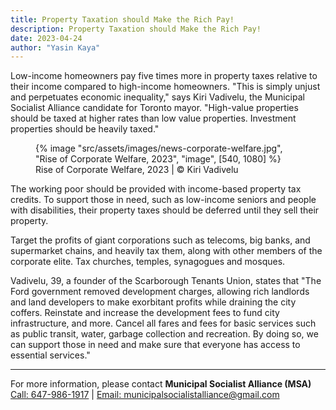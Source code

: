 ```yaml
---
title: Property Taxation should Make the Rich Pay!
description: Property Taxation should Make the Rich Pay!
date: 2023-04-24
author: "Yasin Kaya"
---
```


Low-income homeowners pay five times more in property taxes relative to their income compared to high-income homeowners. "This is simply unjust and perpetuates economic inequality," says Kiri Vadivelu, the Municipal Socialist Alliance candidate for Toronto mayor. "High-value properties should be taxed at higher rates than low value properties. Investment properties should be heavily taxed."

<!-- excerpt -->

<figure>
{% image "src/assets/images/news-corporate-welfare.jpg", "Rise of Corporate Welfare, 2023", "image", [540, 1080] %}
<figcaption>Rise of Corporate Welfare, 2023 | © Kiri Vadivelu</figcaption>
</figure>

The working poor should be provided with income-based property tax credits. To support those in need, such as low-income seniors and people with disabilities, their property taxes should be deferred until they sell their property.

Target the profits of giant corporations such as telecoms, big banks, and supermarket chains, and heavily tax them, along with other members of the corporate elite. Tax churches, temples, synagogues and mosques.

Vadivelu, 39, a founder of the Scarborough Tenants Union, states that "The Ford government removed development charges, allowing rich landlords and land developers to make exorbitant profits while draining the city coffers. Reinstate and increase the development fees to fund city infrastructure, and more.
Cancel all fares and fees for basic services such as public transit, water, garbage collection and recreation. By doing so, we can support those in need and make sure that everyone has access to essential services."

---

<p class="right"> For more information, please contact <strong>Municipal Socialist Alliance (MSA)</strong>
<br />
<a href="tel:647-986-1917">Call: 647-986-1917</a> |
<a href="mailto: municipalsocialistalliance@gmail.com">Email: municipalsocialistalliance@gmail.com</a>
</p>
